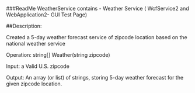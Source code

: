###ReadMe
WeatherService contains  - Weather Service ( WcfService2 and WebApplication2- GUI Test Page)

##Description:

Created a 5-day weather forecast service of zipcode location based on the national weather service

Operation: string[] Weather(string zipcode)

Input: a Valid U.S. zipcode 

Output: An array (or list) of strings, storing 5-day weather forecast for the given zipcode location.

